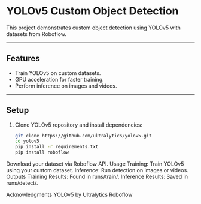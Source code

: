 # YOLOv5 Custom Object Detection

This project demonstrates custom object detection using YOLOv5 with datasets from Roboflow.

---

## Features

- Train YOLOv5 on custom datasets.
- GPU acceleration for faster training.
- Perform inference on images and videos.

---

## Setup

1. Clone YOLOv5 repository and install dependencies:
   ```bash
   git clone https://github.com/ultralytics/yolov5.git
   cd yolov5
   pip install -r requirements.txt
   pip install roboflow
   
Download your dataset via Roboflow API.
Usage
Training: Train YOLOv5 using your custom dataset.
Inference: Run detection on images or videos.
Outputs
Training Results: Found in runs/train/.
Inference Results: Saved in runs/detect/.

Acknowledgments
YOLOv5 by Ultralytics
Roboflow
